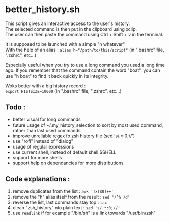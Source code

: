 # better_history.sh

This script gives an interactive access to the user's history.  
The selected command is then put in the clipboard using xclip.  
The user can then paste the command using Ctrl + Shift + v in the terminal.  

It is supposed to be launched with a simple "h whatever"  
With the help of an alias : `alias h="/path/to/this/script"` (in ".bashrc" file, ".zshrc",  etc...)

Especially useful when you try to use a long command you used a long time ago.
If you remember that the command contain the word "boat", you can use "h boat" to find it back quickly in its integrity.

Woks better with a big history record :  
`export HISTSIZE=10000` (in ".bashrc" file, ".zshrc",  etc...)

## Todo :
* better visual for long commands
* future usage of ~/.my_history_selection to sort by most used command, rather than last used commands
* improve unreliable regex fo zsh history file (sed 's/.*:0;//')
* use "rofi" instead of "dialog"
* usage of regular expressions
* use current shell, instead of default shell $SHELL
* support for more shells
* support help on dependancies for more distributions

## Code explanations :
1. remove duplicates from the list : `awk '!x[$0]++'`
2. remove the "h" alias itself from the result : `sed '/^h /d'`
3. reverse the list, last commands stay top : `tac`
4. clean "zsh_history" nto plain text : `sed 's/.*:0;//'`
5. use `readlink` if for example "/bin/sh" is a link towards "/usr/bin/zsh"
